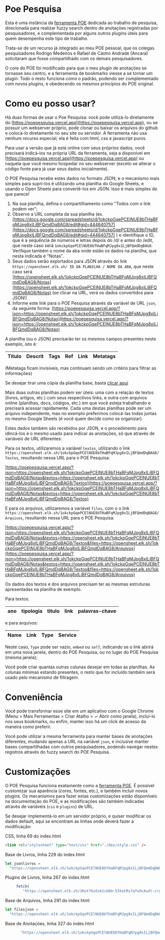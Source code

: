 # Poe Pesquisa

Esta é uma instância da [ferramenta POE](https://github.com/ranoya/poepalette) dedicada ao trabalho de pesquisa, direcionada para realizar fuzzy search dentro de anotações registradas por pesquisadores, e complementada por alguns outros plugins úteis para quem desempenha este tipo de trabalho.

Trata-se de um recurso já integrado ao meu POE pessoal, que os colegas pesquisadores Rodrigo Medeiros e Rafael de Castro Andrade (Ancara) solicitaram que fosse compartilhado com os demais pesquisadores.

O core do POE foi modificado para que o meu plugin de anotações se tornasse seu centro, e a ferramenta de bookmarks viesse a se tornar um plugin. Todo o resto funciona como o padrão, podendo ser complementado com novos plugins, e obedecendo os mesmos princípios do POE original.

# Como eu posso usar?

Há duas formas de usar o Poe Pesquisa: você pode utilizá-lo diretamente do [https://poepesquisa.vercel.app](https://poepesquisa.vercel.app), ou se possuir um webserver próprio, pode clonar ou baixar os arquivos do github e colocá-lo diretamente no seu site ou servidor. A ferramenta não usa nenhum recurso especial; ela é feita com html, css e javascript puros.

Para usar a versão que já está online com seus próprios dados, você precisará indicá-los na própria URL da ferramenta, seja a disponível em [https://poepesquisa.vercel.app](https://poepesquisa.vercel.app) ou naquela que você mesmo hospedar no seu webserver (exceto se alterar o código fonte para já usar seus dados inicialmente).

O POE Pesquisa recebe estes dados no formato JSON, e o mecanismo mais simples para suprí-los é utilizando uma planilha do Google Sheets, e usando o Open Sheets para convertê-los em JSON. Isso é mais simples do que parece!

1. Na sua planilha, defina o compartilhamento como "Todos com o link podem ver";
2. Observe a URL completa da sua planilha (ex. [https://docs.google.com/spreadsheets/d/1okckpGqePCElNUE8bTHaBFqMJpg8xILjBFQmdDqBAG8/edit#gid=444640757](https://docs.google.com/spreadsheets/d/1okckpGqePCElNUE8bTHaBFqMJpg8xILjBFQmdDqBAG8/edit#gid=444640757) ) e identifique o ID, que é a sequência de números e letras depois do /d/ e antes do /edit, que neste caso será `1okckpGqePCElNUE8bTHaBFqMJpg8xILjBFQmdDqBAG8`. Verifique também o nome da aba onde estão os dados na planilha, que nesta indicada é "Notas".
3. Seus dados serão exportados para JSON através do link `https://opensheet.elk.sh/ ID DA PLANILHA / NOME DA ABA`, que neste caso será [https://opensheet.elk.sh/1okckpGqePCElNUE8bTHaBFqMJpg8xILjBFQmdDqBAG8/Notas](https://opensheet.elk.sh/1okckpGqePCElNUE8bTHaBFqMJpg8xILjBFQmdDqBAG8/Notas) (se clicar na URL, verá os dados convertidos para JSON!)
4. Informe este link para o POE Pesquisa através da variável de URL `json`, da seguinte forma: [https://poepesquisa.vercel.app/?json=https://opensheet.elk.sh/1okckpGqePCElNUE8bTHaBFqMJpg8xILjBFQmdDqBAG8/Notas](https://poepesquisa.vercel.app/?json=https://opensheet.elk.sh/1okckpGqePCElNUE8bTHaBFqMJpg8xILjBFQmdDqBAG8/Notas)

A planilha (ou o JSON) precisarão ter os mesmos campos presentes neste exemplo, isto é:

| Título | Descrit | Tags | Ref | Link | Metatags |
| ------ | ------- | ---- | --- | ---- | -------- |

(Metatags ficam invisíveis, mas continuam sendo um critério para filtrar as informações)

Se desejar tirar uma cópia da planilha base, basta [clicar aqui](https://docs.google.com/spreadsheets/d/1okckpGqePCElNUE8bTHaBFqMJpg8xILjBFQmdDqBAG8/copy)

Mais duas outras planilhas podem ser úteis: uma com a relação de textos (livros, artigos, etc.) com seus respectivos links, e outra com arquivos online (planilhas, docs, códigos, etc.) em que você esteja trabalhando e precisará acessar rapidamente. Cada uma destas planilhas pode ser um arquivo independente, mas no exemplo preferimos colocá-las todas juntas no mesmo Google Sheets (é você quem decide como se organizar).

Estes dados também são recebidos por JSON, e o procedimento para idincá-los é o mesmo usado para indicar as anotações, só que através de variáveis de URL diferentes:

Para os textos, utilizaremos a variável `textos`, utilizando o link `https://opensheet.elk.sh/1okckpGqePCElNUE8bTHaBFqMJpg8xILjBFQmdDqBAG8/Textos`, resultando nessa URL para o POE Pesquisa:

[https://poepesquisa.vercel.app/?json=https://opensheet.elk.sh/1okckpGqePCElNUE8bTHaBFqMJpg8xILjBFQmdDqBAG8/Notas&textos=https://opensheet.elk.sh/1okckpGqePCElNUE8bTHaBFqMJpg8xILjBFQmdDqBAG8/Textos](https://poepesquisa.vercel.app/?json=https://opensheet.elk.sh/1okckpGqePCElNUE8bTHaBFqMJpg8xILjBFQmdDqBAG8/Notas&textos=https://opensheet.elk.sh/1okckpGqePCElNUE8bTHaBFqMJpg8xILjBFQmdDqBAG8/Textos)

E para os arquivos, utilizaremos a variável `files`, com o o link `https://opensheet.elk.sh/1okckpGqePCElNUE8bTHaBFqMJpg8xILjBFQmdDqBAG8/Arquivos`, resultando nessa URL para o POE Pesquisa:

[https://poepesquisa.vercel.app/?json=https://opensheet.elk.sh/1okckpGqePCElNUE8bTHaBFqMJpg8xILjBFQmdDqBAG8/Notas&textos=https://opensheet.elk.sh/1okckpGqePCElNUE8bTHaBFqMJpg8xILjBFQmdDqBAG8/Textos&files=https://opensheet.elk.sh/1okckpGqePCElNUE8bTHaBFqMJpg8xILjBFQmdDqBAG8/Arquivos](https://poepesquisa.vercel.app/?json=https://opensheet.elk.sh/1okckpGqePCElNUE8bTHaBFqMJpg8xILjBFQmdDqBAG8/Notas&textos=https://opensheet.elk.sh/1okckpGqePCElNUE8bTHaBFqMJpg8xILjBFQmdDqBAG8/Textos&files=https://opensheet.elk.sh/1okckpGqePCElNUE8bTHaBFqMJpg8xILjBFQmdDqBAG8/Arquivos)

Os dados dos textos e dos arquivos precisam ter as mesmas estruturas apresentadas na planilha de exemplo.

Para textos:

| ano | tipologia | titulo | link | palavras-chave |
| --- | --------- | ------ | ---- | -------------- |

e para arquivos:

| Name | Link | Type | Service |
| ---- | ---- | ---- | ------- |

Neste caso, `Type` pode ser vazio, `embed` ou `self`, indicando se o link abrirá em uma nova janela, dentro do POE Pesquisa, ou no lugar do POE Pesquisa (mesma janela);

Você pode criar quantas outras colunas desejar em todas as planilhas. As colunas mínimas estando presentes, o resto que for incluído também será usado pelo mecanismo de filtragem.

# Conveniência

Você pode transformar esse site em um aplicativo com o Google Chrome (Menu > Mais Ferramentas > Criar Atalho > ✓ Abrir como janela), incluí-lo nos seus bookmarks, ou enfim, manter isso há um click de acesso da maneira como preferir.

Você pode utilizar a mesma ferramenta para manter bases de anotações diferentes, mudando apenas a URL na variável `json`, e inclusive manter bases compartilhadas com outros pesquisadores, podendo navegar nestes registros através do fuzzy search do POE Pesquisa.

# Customizações

O POE Pesquisa funciona exatamente como a [ferramenta POE](https://github.com/ranoya/poepalette). É possível customizar sua aparência (cores, fontes, etc.), e também incluir novos plugins. Os mecanismos para fazer estas customizações estão disponíveis na documentação do POE, e as modificações são também indicadas através de variáveis (`css` e `plugins`) de URL.

Se desejar implementá-lo em um servidor próprio, e quiser modificar os dados default, aqui se encontram as linhas onde deverá fazer a modificação:

CSS, linha 69 do index.html

```html
<link rel="stylesheet" type="text/css" href="./dev/style.css" />
```

Base de Livros, linha 229 do index.html

```js
let jsonlivros =
  "https://opensheet.elk.sh/1okckpGqePCElNUE8bTHaBFqMJpg8xILjBFQmdDqBAG8/Textos";
```

Plugins de Livros, linha 267 do index.html

```js
     fetch(
        "https://opensheet.elk.sh/1Kot76uXzm1cU8m-53XatRs7qfoOcAudl-crgmNNc8H8/Custom"
```

Base de Arquivos, linha 291 do index.html

```js
let filesjson =
  "https://opensheet.elk.sh/1okckpGqePCElNUE8bTHaBFqMJpg8xILjBFQmdDqBAG8/Arquivos";
```

Base de Anotações, linha 327 do index.html

```js
       "https://opensheet.elk.sh/1okckpGqePCElNUE8bTHaBFqMJpg8xILjBFQmdDqBAG8/Notas",
```
